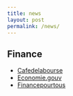 ```yaml
---
title: news
layout: post 
permalink: /news/ 
---
```


## Finance
- [Cafedelabourse](https://www.cafedelabourse.com)
- [Economie.gouv](https://www.economie.gouv.fr)
- [Financepourtous](https://www.lafinancepourtous.com)
